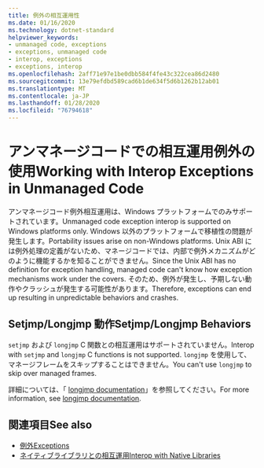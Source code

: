 ```yaml
---
title: 例外の相互運用性
ms.date: 01/16/2020
ms.technology: dotnet-standard
helpviewer_keywords:
- unmanaged code, exceptions
- exceptions, unmanaged code
- interop, exceptions
- exceptions, interop
ms.openlocfilehash: 2aff71e97e1be0dbb584f4fe43c322cea86d2480
ms.sourcegitcommit: 13e79efdbd589cad6b1de634f5d6b1262b12ab01
ms.translationtype: MT
ms.contentlocale: ja-JP
ms.lasthandoff: 01/28/2020
ms.locfileid: "76794618"
---
```

# <a name="working-with-interop-exceptions-in-unmanaged-code"></a><span data-ttu-id="1c089-102">アンマネージコードでの相互運用例外の使用</span><span class="sxs-lookup"><span data-stu-id="1c089-102">Working with Interop Exceptions in Unmanaged Code</span></span>

<span data-ttu-id="1c089-103">アンマネージコード例外相互運用は、Windows プラットフォームでのみサポートされています。</span><span class="sxs-lookup"><span data-stu-id="1c089-103">Unmanaged code exception interop is supported on Windows platforms only.</span></span> <span data-ttu-id="1c089-104">Windows 以外のプラットフォームで移植性の問題が発生します。</span><span class="sxs-lookup"><span data-stu-id="1c089-104">Portability issues arise on non-Windows platforms.</span></span> <span data-ttu-id="1c089-105">Unix ABI には例外処理の定義がないため、マネージコードでは、内部で例外メカニズムがどのように機能するかを知ることができません。</span><span class="sxs-lookup"><span data-stu-id="1c089-105">Since the Unix ABI has no definition for exception handling, managed code can't know how exception mechanisms work under the covers.</span></span> <span data-ttu-id="1c089-106">そのため、例外が発生し、予期しない動作やクラッシュが発生する可能性があります。</span><span class="sxs-lookup"><span data-stu-id="1c089-106">Therefore, exceptions can end up resulting in unpredictable behaviors and crashes.</span></span>

## <a name="setjmplongjmp-behaviors"></a><span data-ttu-id="1c089-107">Setjmp/Longjmp 動作</span><span class="sxs-lookup"><span data-stu-id="1c089-107">Setjmp/Longjmp Behaviors</span></span>

<span data-ttu-id="1c089-108">`setjmp` および `longjmp` C 関数との相互運用はサポートされていません。</span><span class="sxs-lookup"><span data-stu-id="1c089-108">Interop with `setjmp` and `longjmp` C functions is not supported.</span></span> <span data-ttu-id="1c089-109">`longjmp` を使用して、マネージフレームをスキップすることはできません。</span><span class="sxs-lookup"><span data-stu-id="1c089-109">You can't use `longjmp` to skip over managed frames.</span></span>

<span data-ttu-id="1c089-110">詳細については、「 [longjmp documentation](https://docs.microsoft.com/cpp/c-runtime-library/reference/longjmp)」を参照してください。</span><span class="sxs-lookup"><span data-stu-id="1c089-110">For more information, see [longjmp documentation](https://docs.microsoft.com/cpp/c-runtime-library/reference/longjmp).</span></span>

## <a name="see-also"></a><span data-ttu-id="1c089-111">関連項目</span><span class="sxs-lookup"><span data-stu-id="1c089-111">See also</span></span>

- [<span data-ttu-id="1c089-112">例外</span><span class="sxs-lookup"><span data-stu-id="1c089-112">Exceptions</span></span>](index.md)
- [<span data-ttu-id="1c089-113">ネイティブライブラリとの相互運用</span><span class="sxs-lookup"><span data-stu-id="1c089-113">Interop with Native Libraries</span></span>](https://www.mono-project.com/docs/advanced/pinvoke/#runtime-exception-propagation)
